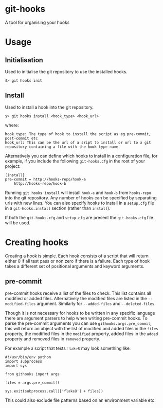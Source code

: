 # git-hooks
A tool for organising your hooks

# Usage

## Initialisation
Used to initialise the git repository to use the installed hooks. 

```
$> git hooks init
```

## Install
Used to install a hook into the git repository. 

```
$> git hooks install <hook_type> <hook_url>
```

where:

```
hook_type: The type of hook to install the script as eg pre-commit, post-commit etc
hook_url: This can be the url of a sript to install or url to a git repository containing a file with the hook type name
```

Alternatively you can define which hooks to install in a configuration file, for example, if you include the following
`git-hooks.cfg` in the root of your project:

```
[install]
pre-commit = http://hooks-repo/hook-a
    http://hooks-repo/hook-b
```

Running `git hooks install` will install `hook-a` and `hook-b` from `hooks-repo` into the git repository. Any number 
of hooks can be specified by separating urls with new lines. You can also specify hooks to install in a `setup.cfg` 
file in a `git-hooks.install` section (rather than `install`).
  
If both the `git-hooks.cfg` and `setup.cfg` are present the `git-hooks.cfg` file will be used.

# Creating hooks
Creating a hook is simple. Each hook consists of a script that will return either 0 if all test pass or non zero if there is 
a failure. Each type of hook takes a different set of positional arguments and keyword arguments.

## pre-commit
pre-commit hooks receive a list of the files to check. This list contains all modified or added files. Alternatively
the modified files are listed in the `--modified-files` argument. Similarly for `--added-files` and `--deleted-files`.

Though it is not necessary for hooks to be written in any specific language there are argument parsers to help when
writing pre-commit hooks. To parse the pre-commit arguments you can use `githooks.args.pre_commit`, this will return
an object with the list of modified and added files in the `files` property, the modified files in the `modified`
property, added files in the `added` property and removed files in `removed` property.

For example a script that tests `flake8` may look something like:

```
#!/usr/bin/env python
import subprocess
import sys

from githooks import args

files = args.pre_commit()

sys.exit(subprocess.call(['flake8'] + files))
```

This could also exclude file patterns based on an environment variable etc.
